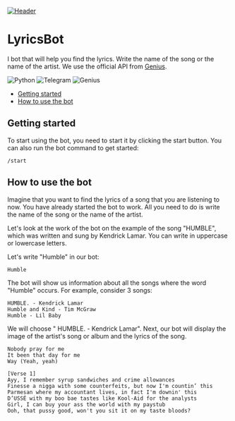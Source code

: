 [![Header](https://github.com/arowent/lyrics-gome-bot/blob/main/assets/lyricsbot_logo_git.jpg)](https://t.me/lyrics_gome_bot)

# LyricsBot

I bot that will help you find the lyrics. Write the name of the song or the name of the artist. We use the official API from [Genius](https://genius.com/).

![Python](https://img.shields.io/badge/-Python-1abc9c?style=flat&logo=python&logoColor=ffffff)
![Telegram](https://img.shields.io/badge/-Telegram-006266?style=flat&logo=telegram&logoColor=ffffff)
![Genius](https://img.shields.io/badge/-GeniusAPI-778beb?style=flat&logo=genius&logoColor=ffffff)


* [Getting started](https://github.com/arowent/lyrics-gome-bot#lyricsbot)
* [How to use the bot](https://github.com/arowent/lyrics-gome-bot#how-to-use-the-bot)

## Getting started

To start using the bot, you need to start it by clicking the start button. You can also run the bot command to get started:

    /start

## How to use the bot

Imagine that you want to find the lyrics of a song that you are listening to now. You have already started the bot to work. All you need to do is write the name of the song or the name of the artist.

Let's look at the work of the bot on the example of the song "HUMBLE", which was written and sung by Kendrick Lamar. You can write in uppercase or lowercase letters.

Let's write "Humble" in our bot:

    Humble


The bot will show us information about all the songs where the word "Humble" occurs. For example, consider 3 songs:

    HUMBLE. - Kendrick Lamar
    Humble and Kind - Tim McGraw
    Humble - Lil Baby

We will choose " HUMBLE. - Kendrick Lamar". Next, our bot will display the image of the artist's song or album and the lyrics of the song.

    Nobody pray for me
    It been that day for me
    Way (Yeah, yeah)

    [Verse 1]
    Ayy, I remember syrup sandwiches and crime allowances
    Finesse a nigga with some counterfeits, but now I'm countin’ this
    Parmesan where my accountant lives, in fact I'm downin' this
    D’USSÉ with my boo bae tastes like Kool-Aid for the analysts
    Girl, I can buy your ass the world with my paystub
    Ooh, that pussy good, won't you sit it on my taste bloods?